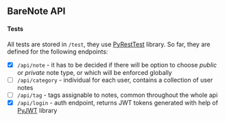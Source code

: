 ## BareNote API

#### Tests
All tests are stored in `/test`, they use [PyRestTest](https://github.com/svanoort/pyresttest/) library. So far, they are defined for the following endpoints:
 - [x] `/api/note` - it has to be decided if there will be option to choose _public_ or _private_ note type, or which will be enforced globally
 - [ ] `/api/category` - individual for each user, contains a collection of user notes
 - [ ] `/api/tag` - tags assignable to notes, common throughout the whole api
 - [x] `/api/login` - auth endpoint, returns JWT tokens generated with help of [PyJWT](https://github.com/jpadilla/pyjwt) library